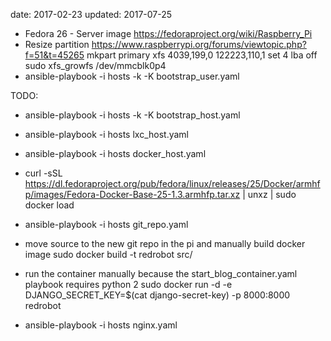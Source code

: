 date: 2017-02-23
updated: 2017-07-25

* Fedora 26 - Server image
  https://fedoraproject.org/wiki/Raspberry_Pi
* Resize partition
  https://www.raspberrypi.org/forums/viewtopic.php?f=51&t=45265
  mkpart primary xfs 4039,199,0 122223,110,1 
  set 4 lba off
  sudo xfs_growfs /dev/mmcblk0p4
* ansible-playbook -i hosts -k -K bootstrap_user.yaml

TODO:

* ansible-playbook -i hosts -k -K bootstrap_host.yaml
* ansible-playbook -i hosts lxc_host.yaml
* ansible-playbook -i hosts docker_host.yaml
* curl -sSL https://dl.fedoraproject.org/pub/fedora/linux/releases/25/Docker/armhfp/images/Fedora-Docker-Base-25-1.3.armhfp.tar.xz | unxz | sudo docker load
* ansible-playbook -i hosts git_repo.yaml
* move source to the new git repo in the pi and manually build docker image
  sudo docker build -t redrobot src/
* run the container manually because the start_blog_container.yaml playbook requires python 2
  sudo docker run -d -e DJANGO_SECRET_KEY=$(cat django-secret-key) -p 8000:8000 redrobot

* ansible-playbook -i hosts nginx.yaml
